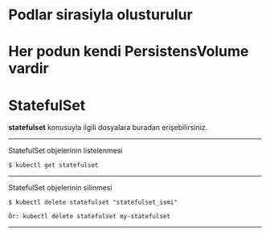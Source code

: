 # Podlar sirasiyla olusturulur
# Her podun kendi PersistensVolume vardir
# StatefulSet
**statefulset** konusuyla ilgili dosyalara buradan erişebilirsiniz.
***
StatefulSet objelerinin listelenmesi

```
$ kubectl get statefulset
```
***
StatefulSet objelerinin silinmesi

```
$ kubectl delete statefulset "statefulset_ismi"

Ör: kubectl delete statefulset my-statefulset
```
***